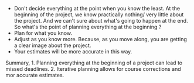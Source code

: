 - Don't decide everything at the point when you know the least.
	At the beginning of the project, we know practically nothing/ very little about the project. 
	And we can't sure about what's going to happen at the end.
	So what's the point of planning everything at the beginning ?
- Plan for what you know.
- Adjust as you know more.
	Because, as you move along, you are getting a clear image about the project. 
- Your estimates will be more accurate in this way.

Summary,
	1. Planning everything at the beginning of a project can lead to missed deadlines.
	2. Iterative planning allows for course corrections and mor accurate estimates.
